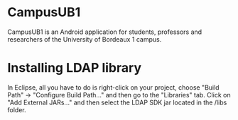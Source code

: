# CampusUB1

CampusUB1 is an Android application for students, professors and researchers of the University of Bordeaux 1 campus.

# Installing LDAP library

In Eclipse, all you have to do is right-click on your project, choose "Build Path" -> "Configure Build Path..." and then go to the "Libraries" tab. Click on "Add External JARs..." and then select the LDAP SDK jar located in the /libs folder.

